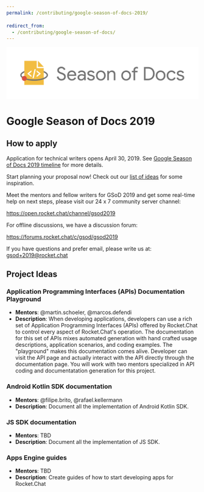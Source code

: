 ```yaml
---
permalink: /contributing/google-season-of-docs-2019/

redirect_from:
  - /contributing/google-season-of-docs/
---
```


[![Google Season of Docs 2019](https://github.com/Sing-Li/bbug/raw/master/images/gsodlogo.png)](https://developers.google.com/season-of-docs/)

# Google Season of Docs 2019

## How to apply

Application for technical writers opens April 30, 2019. See [Google Season of Docs 2019 timeline](https://developers.google.com/season-of-docs/docs/timeline) for more details.

Start planning your proposal now! Check out our [list of ideas](https://rocket.chat/docs/contributing/google-season-of-docs-2019/#project-ideas) for some inspiration.

Meet the mentors and fellow writers for GSoD 2019 and get some real-time help on next steps, please visit our 24 x 7 community server channel:

<https://open.rocket.chat/channel/gsod2019>

For offline discussions, we have a discussion forum:

<https://forums.rocket.chat/c/gsod/gsod2019>

If you have questions and prefer email, please write us at:  gsod+2019@rocket.chat

## Project Ideas

### Application Programming Interfaces (APIs) Documentation Playground

- **Mentors**: @martin.schoeler, @marcos.defendi
- **Description**: When developing applications, developers can use a rich set of Application Programming Interfaces (APIs) offered by Rocket.Chat to control every aspect of Rocket.Chat's operation. The documentation for this set of APIs mixes automated generation with hand crafted usage descriptions, application scenarios, and coding examples. The "playground" makes this documentation comes alive.  Developer can visit the API page and actually interact with the API directly through the documentation page.  You will work with two mentors specialized in API coding and documentatation generation for this project.

### Android Kotlin SDK documentation

- **Mentors**: @filipe.brito, @rafael.kellermann
- **Description**: Document all the implementation of Android Kotlin SDK.

### JS SDK documentation

- **Mentors**: TBD
- **Description**: Document all the implementation of JS SDK.

### Apps Engine guides

- **Mentors**: TBD
- **Description**: Create guides of how to start developing apps for Rocket.Chat

